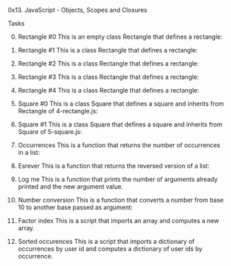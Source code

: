 0x13. JavaScript - Objects, Scopes and Closures

Tasks

0. Rectangle #0
This is an empty class Rectangle that defines a rectangle:

1. Rectangle #1
This is a class Rectangle that defines a rectangle:

2. Rectangle #2
This is a class Rectangle that defines a rectangle:

3. Rectangle #3
This is a class Rectangle that defines a rectangle:

4. Rectangle #4
This is a class Rectangle that defines a rectangle:

5. Square #0
This is a class Square that defines a square and inherits from Rectangle of 4-rectangle.js:

6. Square #1
This is a class Square that defines a square and inherits from Square of 5-square.js:

7. Occurrences
This is a function that returns the number of occurrences in a list:

8. Esrever
This is a function that returns the reversed version of a list:

9. Log me
This is a function that prints the number of arguments already printed and the new argument value.

10. Number conversion
This is a function that converts a number from base 10 to another base passed as argument:

11. Factor index
This is a script that imports an array and computes a new array.

12. Sorted occurences
This is a script that imports a dictionary of occurrences by user id and computes a dictionary of user ids by occurrence.
